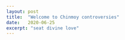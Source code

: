 ```yaml
---
layout: post
title:  "Welcome to Chinmoy controversies"
date:   2020-06-25
excerpt: "seat divine love"
---
```

